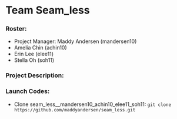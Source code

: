 # Team Seam_less

### Roster:
* Project Manager: Maddy Andersen (mandersen10)
* Amelia Chin (achin10)
* Erin Lee (elee11)
* Stella Oh (soh11)

### Project Description:

### Launch Codes:
* Clone seam_less__mandersen10_achin10_elee11_soh11:
  `git clone https://github.com/maddyandersen/seam_less.git`
